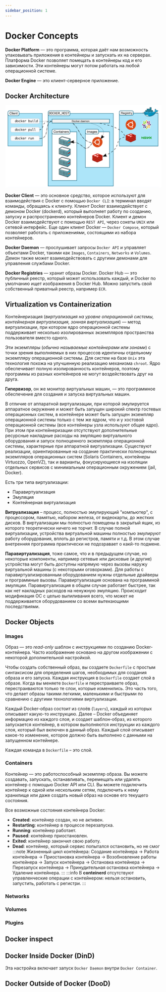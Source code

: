 ```yaml
---
sidebar_position: 1
---
```


# Docker Concepts
**Docker Platform** — это программа, которая даёт нам возможность упаковывать приложения в контейнеры и запускать их на серверах. Платформа Docker позволяет помещать в контейнеры код и его зависимости. Эти контейнеры могут потом работать на любой операционной системе.

**Docker Engine** — это клиент-серверное приложение.

## Docker Architecture
![Docker Architecture](./img/docker-architecture.png)

**Docker Client** — это основное средство, которое используют для взаимодействия с Docker с помощью `Docker CLI`: в терминал вводят команды, обращаясь к клиенту. Клиент Docker взаимодействует с демоном Docker (dockerd), который выполняет работу по созданию, запуску и распространению контейнеров Docker. Клиент и демон Docker взаимодействуют с помощью `REST API`, через сокеты `UNIX` или сетевой интерфейс. Еще один клиент Docker — `Docker Compose`, который позволяет работать с приложениями, состоящими из набора контейнеров.

**Docker Daemon** — прослушивает запросы `Docker API` и управляет объектами Docker, такими как `Images`, `Containers`, `Networks` и `Volumes`. Демон также может взаимодействовать с другими демонами для управления службами Docker.

**Docker Registries** — хранит образы Docker. Docker Hub — это публичный реестр, который может использовать каждый, и Docker по умолчанию ищет изображения в Docker Hub. Можно запустить свой собственный приватный реестр, например `ECR`.

## Virtualization  vs Containerization 
Контейнеризация (*виртуализация на уровне операционной системы, контейнерная виртуализация, зонная виртуализация*) — метод виртуализации, при котором ядро операционной системы поддерживает несколько изолированных экземпляров пространства пользователя вместо одного. 

Эти экземпляры (*обычно называемые контейнерами или зонами*) с точки зрения выполняемых в них процессов идентичны отдельному экземпляру операционной системы. Для систем на базе `Unix` эта технология похожа на улучшенную реализацию механизма `chroot`. Ядро обеспечивает полную изолированность контейнеров, поэтому программы из разных контейнеров не могут воздействовать друг на друга. 

**Гипервизор**, он же монитор виртуальных машин, — это программное обеспечение для создания и запуска виртуальных машин.

В отличие от аппаратной виртуализации, при которой эмулируется аппаратное окружение и может быть запущен широкий спектр гостевых операционных систем, в контейнере может быть запущен экземпляр операционной системы только с тем же ядром, что и у хостовой операционной системы (все контейнеры узла используют общее ядро). При этом при контейнеризации отсутствуют дополнительные ресурсные накладные расходы на эмуляцию виртуального оборудования и запуск полноценного экземпляра операционной системы, характерные при аппаратной виртуализации. Существуют реализации, ориентированные на создание практически полноценных экземпляров операционных систем (Solaris Containers, контейнеры Virtuozzo, OpenVZ), так и варианты, фокусирующиеся на изоляции отдельных сервисов с минимальным операционным окружением (jail, Docker).

Есть три типа виртуализации:
- Паравиртуализация
- Эмуляция
- Контейнерная виртуализация

**Витруализация** – процесс, полностью эмулирующий "компьютер", с процессором, памятью, набором железа, от видеокарты, до жестких дисков. В виртуализации мы полностью помещены в закрытый ящик, из которого теоретически ничего не торчит. В случае полной виртуализации, устройства виртуальной машины полностью эмулируют работу оборудования, вплоть до регистров, памяти и т.д. В этом случае внетренняя программа практически не подозравает о какй-то подмене. 

**Паравиртуализация**, тоже самое, что и в предыдущем случае, но некоторые компоненты, например сетевые или дисковые (и другие) устройства могут быть доступны напрямую через вызовы наружу виртуальной машины (с некоторыми оговорками). Для работы с паравиртуализированным оборудованием нужны отдельные драйверы и программные вызовы. Паравиртуализация основана на программной эмуляции. Паравиртуализация в общем случае работает быстрее, так как нет накладных расходов на ненужную эмуляцию. Происходит модификация ОС с целью выпиливания всего, что может не поддерживается оборудованием со всеми вытекающими последствиями.

## Docker Objects

### Images
Образ — это *read-only* шаблон с инструкциями по созданию Docker-контейнера. Часто изображение основано на другом изображении с некоторой дополнительной настройкой. 

Чтобы создать собственный образ, вы создаете `Dockerfile` с простым синтаксисом для определения шагов, необходимых для создания образа и его запуска. Каждая инструкция в `Dockerfile` создает слой в образе. Когда вы меняете `Dockerfile` и перестраиваете образ, перестраиваются только те слои, которые изменились. Это часть того, что делает образы такими легкими, маленькими и быстрыми по сравнению с другими технологиями виртуализации.

Каждый Docker-образ состоит из слоёв (`layers`), каждый из которых описывает какую-то инструкцию. Далее – Docker объединяет информацию из каждого слоя, и создает шаблон-образ, из которого запускается контейнер, в котором выполняются инструкции из каждого слоя, который был включен в данный образ. Каждый слой описывает какое-то изменение, которое должно быть выполнено с данными на запущенном контейнере. 

Каждая команда в `Dockerfile` – это слой.

### Containers
Контейнер — это работоспособный экземпляр образа. Вы можете создавать, запускать, останавливать, перемещать или удалять контейнер с помощью Docker API или CLI. Вы можете подключить контейнер к одной или нескольким сетям, подключить к нему хранилище или даже создать новый образ на основе его текущего состояния.

Все возможные состояния контейнера Docker:
- **Created**: контейнер создан, но не активен.
- **Restarting**: контейнер в процессе перезапуска.
- **Running**: контейнер работает.
- **Paused**: контейнер приостановлен.
- **Exited**: контейнер закончил свою работу.
- **Dead**: контейнер, который сервис попытался остановить, но не смог
:::note Жизненный цикл контейнера:
Создание контейнера -> Работа контейнера -> 
Приостановка контейнера -> Возобновление работы контейнера ->
Запуск контейнера -> Остановка контейнера -> Перезапуск контейнера ->
Принудительная остановка контейнера -> Удаление контейнера.
:::
:::info
В **conteinerd** отсутствуют управленческие операции с контейнером: нельзя остановить, запустить, работать с регистри.
:::

### Networks


### Volumes


### Plugins

## Docker inspect 


## Docker Inside Docker (DinD)
Эта настройка включает запуск `Docker Daemon` внутри `Docker Container`.


## Docker Outside of Docker (DooD)

